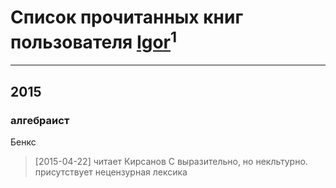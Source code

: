 # Список прочитанных книг пользователя [Igor](https://plus.google.com/u/0/107849125931694966924/)<sup>1</sup>
---

## 2015

### алгебраист
Бенкс
> [2015-04-22] читает Кирсанов С выразительно, но некльтурно. присутствует нецензурная лексика



